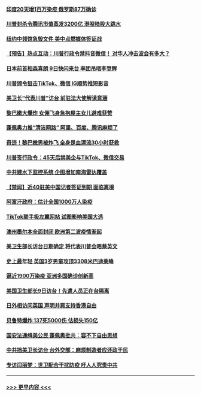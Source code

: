 #### [印度20天增1百万染疫 俄罗斯87万确诊](../pages/prog202/a102913042.md?t=08080302) 
#### [川普封杀令腾讯市值蒸发3200亿 港股陆股大跳水](../pages/prog202/a102913010.md?t=08080302) 
#### [纽约中领馆急毁文件 美中点燃媒体签证战](../pages/prog202/a102913012.md?t=08080302) 
#### [【预告】热点互动：川普行政令禁抖音微信！ 对华人冲击波会有多大？](../pages/prog202/a102913023.md?t=08080302) 
#### [日本前首相森喜朗 9日快闪来台 率团吊唁李登辉](../pages/prog202/a102913006.md?t=08080302) 
#### [川普颁令狙击TikTok、微信 IG顺势推短影音](../pages/prog202/a102912990.md?t=08080302) 
#### [美卫长“代表川普”访台 前驻法大使解读意涵](../pages/prog202/a102912989.md?t=08080302) 
#### [黎巴嫩大爆炸 女佣飞身急抱屋主女儿避难获赞](../pages/prog202/a102912912.md?t=08080302) 
#### [蓬佩奥力推“清洁网路” 阿里、百度、腾讯麻烦了](../pages/prog202/a102912825.md?t=08080302) 
#### [奇迹！黎巴嫩男被炸飞 全身是血漂流30小时获救](../pages/prog202/a102912784.md?t=08080302) 
#### [川普签行政令：45天后禁美企与TikTok、微信交易](../pages/prog202/a102912690.md?t=08080302) 
#### [中共建水下监控系统 企图增加南海雷达覆盖](../pages/prog202/a102912578.md?t=08080302) 
#### [【禁闻】近40驻美中国记者签证到期 面临离境](../pages/prog202/a102912463.md?t=08080302) 
#### [阿富汗政府：估计全国1000万人染疫](../pages/prog202/a102912371.md?t=08080302) 
#### [TikTok联手极左翼网站 试图影响美国大选](../pages/prog202/a102912395.md?t=08080302) 
#### [澳州墨尔本全面封闭 欧洲第二波疫情渐起](../pages/prog202/a102912376.md?t=08080302) 
#### [美卫生部长访台日期确定 将代表川普会晤蔡英文](../pages/prog202/a102912345.md?t=08080302) 
#### [史上最年轻 英国3岁男童攻顶3308米巴迪莱峰](../pages/prog202/a102912202.md?t=08080302) 
#### [逼近1900万染疫 亚洲多国确诊创新高](../pages/prog202/a102912267.md?t=08080302) 
#### [美国卫生部长9日访台！先遣人员正在台隔离](../pages/prog202/a102912255.md?t=08080302) 
#### [日外相访问英国 声明并肩支持香港自由](../pages/prog202/a102912223.md?t=08080302) 
#### [贝鲁特爆炸 137死5000伤 估损失150亿](../pages/prog202/a102912218.md?t=08080302) 
#### [国安法通缉美公民 蓬佩奥批共：容不下自由思想](../pages/prog202/a102911359.md?t=08080302) 
#### [中共挡美卫长访台 台外交部：麻烦制造者应还政于民](../pages/prog202/a102912139.md?t=08080302) 
#### [专访闫丽梦：世卫配合干扰防疫 吁人人究责中共](../pages/prog202/a102912084.md?t=08080302) 

----
#### [ >>> 更早内容 <<< ](../indexes/prog202-earlier.md)
